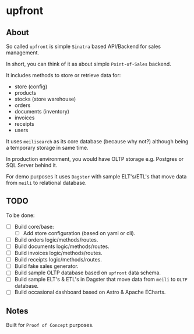 # upfront

## About

So called `upfront` is simple `Sinatra` based API/Backend for sales management.

In short, you can think of it as about simple `Point-of-Sales` backend.

It includes methods to store or retrieve data for:

- store (config)
- products 
- stocks (store warehouse)
- orders 
- documents (inventory)
- invoices
- receipts
- users

It uses `meilisearch` as its core database (because why not?) although being a temporary storage in same time.

In production environment, you would have OLTP storage e.g. Postgres or SQL Server behind it.

For demo purposes it uses `Dagster` with sample ELT's/ETL's that move data from `meili` to relational database.

## TODO

To be done:

- [ ] Build core/base:
  - [ ] Add store configuration (based on yaml or cli).
- [ ] Build orders logic/methods/routes.
- [ ] Build documents logic/methods/routes.
- [ ] Build invoices logic/methods/routes.
- [ ] Build receipts logic/methods/routes.
- [ ] Build fake sales generator.
- [ ] Build sample OLTP database based on `upfront` data schema.
- [ ] Build sample ELT's & ETL's in Dagster that move data from `meili` to `OLTP` database.
- [ ] Build occasional dashboard based on Astro & Apache ECharts.

## Notes

Built for `Proof of Concept` purposes.